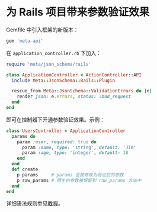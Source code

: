 # 为 Rails 项目带来参数验证效果

Gemfile 中引入框架的新版本：

```ruby
gem 'meta-api'
```

在 `application_controller.rb` 下加入：

```ruby
require 'meta/json_schema/rails'

class ApplicationController < ActionController::API
  include Meta::JsonSchema::Rails::Plugin

  rescue_from Meta::JsonSchema::ValidationErrors do |e|
    render json: e.errors, status: :bad_request
  end
end
```

即可在控制器下开通参数验证效果。示例：

```ruby
class UsersController < ApplicationController
  params do
    param :user, required: true do
      param :name, type: 'string', default: 'Jim'
      param :age, type: 'integer', default: 18
    end
  end
  def create
    p params     # params 会被修改为验证后的参数
    p raw_params # 原生的参数被保留到 raw_params 方法中
  end
end
```

详细语法规则参见[教程](教程.md)。
